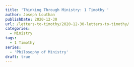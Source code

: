 ```yaml
---
title: 'Thinking Through Ministry: 1 Timothy '
author: Joseph Louthan
publishDate: 2020-12-30
url: /letters-to-timothy/2020-12-30-letters-to-timothy/
categories:
  - Ministry
tags:
  - 1 Timothy
series:
  - 'Philosophy of Ministry'
draft: true
---
```

